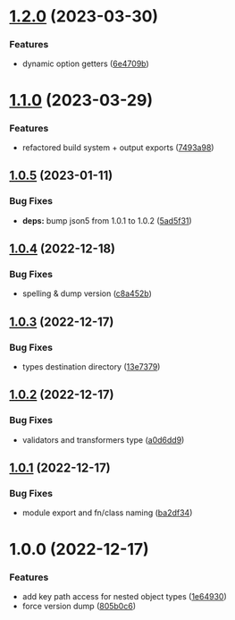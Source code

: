 # [1.2.0](https://github.com/Tada5hi/continu/compare/v1.1.0...v1.2.0) (2023-03-30)


### Features

* dynamic option getters ([6e4709b](https://github.com/Tada5hi/continu/commit/6e4709bfaa45b753bc2669ae69fb0ae4cb031a59))

# [1.1.0](https://github.com/Tada5hi/continu/compare/v1.0.5...v1.1.0) (2023-03-29)


### Features

* refactored build system + output exports ([7493a98](https://github.com/Tada5hi/continu/commit/7493a98bfd311477d003e3fa2c9c0ed20b2cda24))

## [1.0.5](https://github.com/Tada5hi/continu/compare/v1.0.4...v1.0.5) (2023-01-11)


### Bug Fixes

* **deps:** bump json5 from 1.0.1 to 1.0.2 ([5ad5f31](https://github.com/Tada5hi/continu/commit/5ad5f316d0f66c156d12a9fbb6f61466b6a0bf01))

## [1.0.4](https://github.com/Tada5hi/continu/compare/v1.0.3...v1.0.4) (2022-12-18)


### Bug Fixes

* spelling & dump version ([c8a452b](https://github.com/Tada5hi/continu/commit/c8a452be99a7d97f03c98cae837299878c7521ea))

## [1.0.3](https://github.com/Tada5hi/continu/compare/v1.0.2...v1.0.3) (2022-12-17)


### Bug Fixes

* types destination directory ([13e7379](https://github.com/Tada5hi/continu/commit/13e7379249fdb9aede4f11ce6f66abddefc5d17b))

## [1.0.2](https://github.com/Tada5hi/continu/compare/v1.0.1...v1.0.2) (2022-12-17)


### Bug Fixes

* validators and transformers type ([a0d6dd9](https://github.com/Tada5hi/continu/commit/a0d6dd993d8a77a81ccfbdb38c324fa088e5917d))

## [1.0.1](https://github.com/Tada5hi/continu/compare/v1.0.0...v1.0.1) (2022-12-17)


### Bug Fixes

* module export and fn/class naming ([ba2df34](https://github.com/Tada5hi/continu/commit/ba2df349603546cfba88ebd3974aa52ec84cc7b3))

# 1.0.0 (2022-12-17)


### Features

* add key path access for nested object types ([1e64930](https://github.com/Tada5hi/continu/commit/1e6493054001c6c6fec7e17ff0735edbffe402d0))
* force version dump ([805b0c6](https://github.com/Tada5hi/continu/commit/805b0c6b8a55dabd63f00e2020c8a39d4f3c4b0e))
